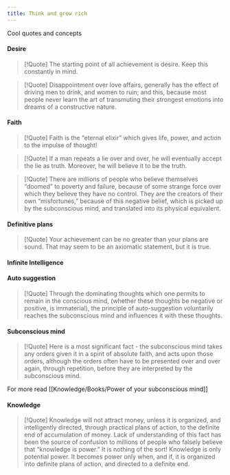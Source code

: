 ```yaml
---
title: Think and grow rich
---
```


Cool quotes and concepts

#### Desire
> [!Quote] The starting point of all achievement is desire. Keep this constantly in mind.

> [!Quote] Disappointment over love affairs, generally has the effect of driving men to drink, and women to ruin; and this, because most people never learn the art of transmuting their strongest emotions into dreams of a constructive nature.

#### Faith
> [!Quote] Faith is the “eternal elixir” which gives life, power, and action to the impulse of thought!

> [!Quote] If a man repeats a lie over and over, he will eventually accept the lie as truth. Moreover, he will believe it to be the truth.

> [!Quote] There are millions of people who believe themselves “doomed” to poverty and failure, because of some strange force over which they believe they have no control. They are the creators of their own “misfortunes,” because of this negative belief, which is picked up by the subconscious mind, and translated into its physical equivalent.

#### Definitive plans
> [!Quote] Your achievement can be no greater than your plans are sound. That may seem to be an axiomatic statement, but it is true.

#### Infinite Intelligence

#### Auto suggestion
> [!Quote] Through the dominating thoughts which one permits to remain in the conscious mind, (whether these thoughts be negative or positive, is immaterial), the principle of auto-suggestion voluntarily reaches the subconscious mind and influences it with these thoughts.

#### Subconscious mind 
> [!Quote] Here is a most significant fact -  the subconscious mind takes any orders given it in a spirit of absolute faith, and acts upon those orders, although the orders often have to be presented over and over again, through repetition, before they are interpreted by the subconscious mind.

For more read [[Knowledge/Books/Power of your subconscious mind]]

#### Knowledge
> [!Quote] Knowledge will not attract money, unless it is organized, and intelligently directed, through practical plans of action, to the definite end of accumulation of money. Lack of understanding of this fact has been the source of confusion to millions of people who falsely believe that “knowledge is power.” It is nothing of the sort! Knowledge is only potential power. It becomes power only when, and if, it is organized into definite plans of action, and directed to a definite end.
